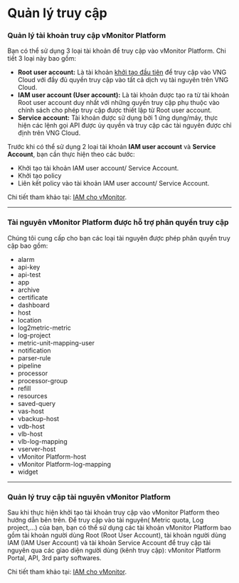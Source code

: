 # Quản lý truy cập

### Quản lý tài khoản truy cập vMonitor Platform

Bạn có thể sử dụng 3 loại tài khoản để truy cập vào vMonitor Platform. Chi tiết 3 loại này bao gồm:

* **Root user account:** Là tài khoản [khởi tạo đầu tiên](https://register.vngcloud.vn/signup) để truy cập vào VNG Cloud với đầy đủ quyền truy cập vào tất cả dịch vụ tài nguyên trên VNG Cloud.
* **IAM user account (User account):** Là tài khoản được tạo ra từ tài khoản Root user account duy nhất với những quyền truy cập phụ thuộc vào chính sách cho phép truy cập được thiết lập từ Root user account.
* **Service account:** Tài khoản được sử dụng bởi 1 ứng dụng/máy, thực hiện các lệnh gọi API được ủy quyền và truy cập các tài nguyên được chỉ định trên VNG Cloud.

Trước khi có thể sử dụng 2 loại tài khoản **IAM user account** và **Service Account**, bạn cần thực hiện theo các bước:&#x20;

* Khởi tạo tài khoản IAM user account/ Service Account.
* Khởi tạo policy&#x20;
* Liên kết policy vào tài khoản IAM user account/ Service Account.

Chi tiết tham khảo tại: [IAM cho vMonitor](../identity-and-access-management-iam/cach-phan-quyen-iam-cho-dich-vu-vng-cloud/iam-cho-vmonitor.md).



***

### Tài nguyên vMonitor Platform được hỗ trợ phân quyền truy cập

Chúng tôi cung cấp cho bạn các loại tài nguyên được phép phân quyền truy cập bao gồm:

* alarm
* api-key
* api-test
* app
* archive
* certificate
* dashboard
* host
* location
* log2metric-metric
* log-project
* metric-unit-mapping-user
* notification
* parser-rule
* pipeline
* processor
* processor-group
* refill
* resources
* saved-query
* vas-host
* vbackup-host
* vdb-host
* vlb-host
* vlb-log-mapping
* vserver-host
* vMonitor Platform-host
* vMonitor Platform-log-mapping
* widget

***

### Quản lý truy cập tài nguyên vMonitor Platform

Sau khi thực hiện khởi tạo tài khoản truy cập vào vMonitor Platform theo hướng dẫn bên trên. Để truy cập vào tài nguyên( Metric quota, Log project,...) của bạn, bạn có thể sử dụng các tài khoản vMonitor Platform bao gồm tài khoản người dùng Root (Root User Account), tài khoản người dùng IAM (IAM User Account) và tài khoản Service Account để truy cập tài nguyên qua các giao diện người dùng (kênh truy cập): vMonitor Platform Portal, API, 3rd party softwares.&#x20;

Chi tiết tham khảo tại: [IAM cho vMonitor](../identity-and-access-management-iam/cach-phan-quyen-iam-cho-dich-vu-vng-cloud/iam-cho-vmonitor.md).
